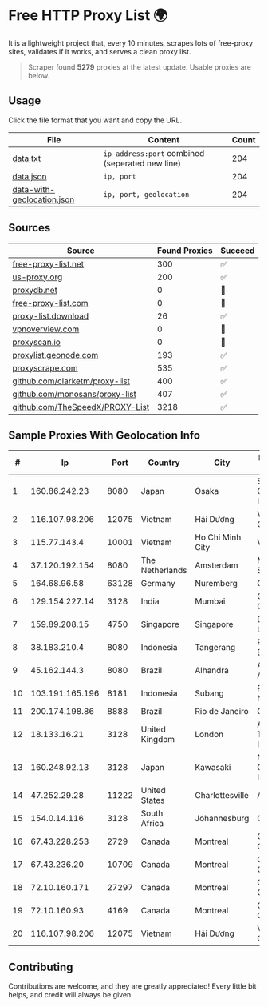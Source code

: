 
# Free HTTP Proxy List 🌍

It is a lightweight project that, every 10 minutes, scrapes lots of free-proxy sites, validates if it works, and serves a clean proxy list.


> Scraper found **5279** proxies at the latest update. Usable proxies are below.

## Usage

Click the file format that you want and copy the URL.


|File|Content|Count|
|----|-------|-----|
|[data.txt](https://raw.githubusercontent.com/themiralay/Proxy-List-World/master/data.txt)|`ip_address:port` combined (seperated new line)|204|
|[data.json](https://raw.githubusercontent.com/themiralay/Proxy-List-World/master/data.json)|`ip, port`|204|
|[data-with-geolocation.json](https://raw.githubusercontent.com/themiralay/Proxy-List-World/master/data-with-geolocation.json)|`ip, port, geolocation`|204|

## Sources

|Source|Found Proxies|Succeed|
|------|-------------|-------|
|[free-proxy-list.net](https://free-proxy-list.net)|300|✅|
|[us-proxy.org](https://www.us-proxy.org)|200|✅|
|[proxydb.net](http://proxydb.net)|0|🚫|
|[free-proxy-list.com](https://free-proxy-list.com/?page=&port=&type%5B%5D=http&type%5B%5D=https&up_time=0&search=Search)|0|🚫|
|[proxy-list.download](https://www.proxy-list.download/HTTP)|26|✅|
|[vpnoverview.com](https://vpnoverview.com/privacy/anonymous-browsing/free-proxy-servers)|0|🚫|
|[proxyscan.io](https://www.proxyscan.io)|0|🚫|
|[proxylist.geonode.com](https://proxylist.geonode.com/api/proxy-list?limit=300&page=1&sort_by=lastChecked&sort_type=desc&protocols=http,https)|193|✅|
|[proxyscrape.com](https://api.proxyscrape.com/v2/?request=displayproxies&protocol=http&timeout=10000&country=all&ssl=all&anonymity=all)|535|✅|
|[github.com/clarketm/proxy-list](https://raw.githubusercontent.com/clarketm/proxy-list/master/proxy-list-raw.txt)|400|✅|
|[github.com/monosans/proxy-list](https://raw.githubusercontent.com/monosans/proxy-list/main/proxies/http.txt)|407|✅|
|[github.com/TheSpeedX/PROXY-List](https://raw.githubusercontent.com/TheSpeedX/PROXY-List/master/http.txt)|3218|✅|


## Sample Proxies With Geolocation Info

|#|Ip|Port|Country|City|Internet Service Provider|
|-|--|----|-------|----|-------------------------|
|1|160.86.242.23|8080|Japan|Osaka|Sony Network Communications Inc|
|2|116.107.98.206|12075|Vietnam|Hải Dương|Viettel Corporation|
|3|115.77.143.4|10001|Vietnam|Ho Chi Minh City|Viettel Group|
|4|37.120.192.154|8080|The Netherlands|Amsterdam|M247 Europe SRL|
|5|164.68.96.58|63128|Germany|Nuremberg|Contabo GmbH|
|6|129.154.227.14|3128|India|Mumbai|Oracle Corporation|
|7|159.89.208.15|4750|Singapore|Singapore|DigitalOcean, LLC|
|8|38.183.210.4|8080|Indonesia|Tangerang|PT. Putra Lebak Banten|
|9|45.162.144.3|8080|Brazil|Alhandra|Anderson Paiva Alves ME|
|10|103.191.165.196|8181|Indonesia|Subang|PT Sakti Wijaya Network|
|11|200.174.198.86|8888|Brazil|Rio de Janeiro|Claro S.A|
|12|18.133.16.21|3128|United Kingdom|London|Amazon Technologies Inc.|
|13|160.248.92.13|3128|Japan|Kawasaki|NTT PC Communications, Inc.|
|14|47.252.29.28|11222|United States|Charlottesville|Alibaba.com LLC|
|15|154.0.14.116|3128|South Africa|Johannesburg|Cisp IP3|
|16|67.43.228.253|2729|Canada|Montreal|GloboTech Communications|
|17|67.43.236.20|10709|Canada|Montreal|GloboTech Communications|
|18|72.10.160.171|27297|Canada|Montreal|GloboTech Communications|
|19|72.10.160.93|4169|Canada|Montreal|GloboTech Communications|
|20|116.107.98.206|12075|Vietnam|Hải Dương|Viettel Corporation|



## Contributing

Contributions are welcome, and they are greatly appreciated! Every
little bit helps, and credit will always be given.

